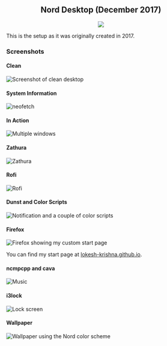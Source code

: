 <p align="center">
  <h2 align="center">Nord Desktop (December 2017)</h2>
</p>

<p align="center">
    <a href="https://nordtheme.com">
        <img src="https://img.shields.io/static/v1?label=Inspired%20By&message=Nord&color=88c0d0&style=for-the-badge&labelColor=2e3440" />
    </a>
</p>

This is the setup as it was originally created in 2017.

### Screenshots
#### Clean
![Screenshot of clean desktop](/nord-v1/images/clean.png)
#### System Information
![neofetch](/nord-v1/images/sysinfo.png)
#### In Action
![Multiple windows](/nord-v1/images/action.png)
#### Zathura
![Zathura](/nord-v1/images/zathura.png)
#### Rofi
![Rofi](/nord-v1/images/rofi.png)
#### Dunst and Color Scripts
![Notification and a couple of color scripts](/nord-v1/images/colors.png)
#### Firefox
![Firefox showing my custom start page](/nord-v1/images/firefox.png)

You can find my start page at [lokesh-krishna.github.io](https://github.com/lokesh-krishna/lokesh-krishna.github.io).

#### ncmpcpp and cava
![Music](/nord-v1/images/music.png)

#### i3lock
![Lock screen](/nord-v1/images/lock.png)

#### Wallpaper
![Wallpaper using the Nord color scheme](/nord-v1/images/nord-arch.png)
